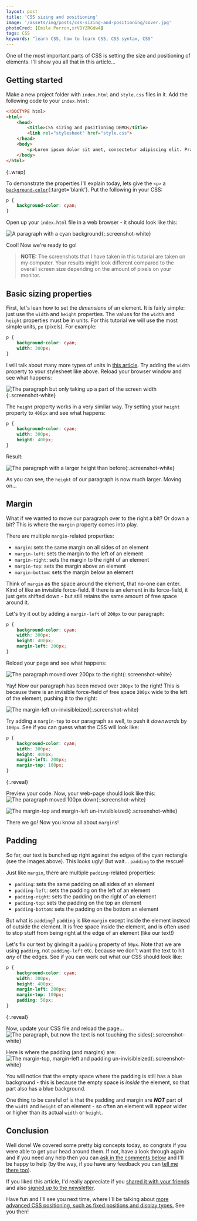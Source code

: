 ```yaml
---
layout: post
title: 'CSS sizing and positioning'
image: '/assets/img/posts/css-sizing-and-positioning/cover.jpg'
photoCred: [Émile Perron,xrVDYZRGdw4]
tags: CSS
keywords: "learn CSS, how to learn CSS, CSS syntax, CSS"
---
```

One of the most important parts of CSS is setting the size and positioning of elements. I'll show you all that in this article...

## Getting started
Make a new project folder with `index.html` and `style.css` files in it. Add the following code to your `index.html`:
```HTML
<!DOCTYPE html>
<html>
    <head>
        <title>CSS sizing and positioning DEMO</title>
        <link rel="stylesheet" href="style.css">
    </head>
    <body>
        <p>Lorem ipsum dolor sit amet, consectetur adipiscing elit. Praesent finibus fermentum mi vitae sollicitudin. Proin tempus enim nisl, eu rutrum ipsum venenatis sit amet. In non justo nec eros blandit mattis. Proin tempus ex lorem, id vulputate felis rhoncus facilisis. Aliquam quis pharetra metus.</p>
    </body>
</html>
```
{:.wrap}

To demonstrate the properties I'll explain today, lets give the `<p>` a [`background-color`][bg-color]{:target='blank'}. Put the following in your CSS:
```CSS
p {
    background-color: cyan;
}
```
Open up your `index.html` file in a web browser - it should look like this:

![A paragraph with a cyan background][initial-code]{:.screenshot-white}

Cool! Now we're ready to go!


> **NOTE:**
> The screenshots that I have taken in this tutorial are taken on my computer. Your results might look different compared to the overall screen size depending on the amount of pixels on your monitor.

## Basic sizing properties
First, let's lean how to set the *dimensions* of an element. It is fairly simple: just use the `width` and `height` properties. The values for the `width` and `height` properties must be in units. For this tutorial we will use the most simple units, `px` (pixels). For example:
```CSS
p {
    background-color: cyan;
    width: 300px;
}
```
I will talk about many more types of units in [this article][units]. Try adding the `width` property to your stylesheet like above. Reload your browser window and see what happens:

![The paragraph but only taking up a part of the screen width][width-img]{:.screenshot-white}

The `height` property works in a very similar way. Try setting your `height` property to `400px` and see what happens:
```CSS
p {
    background-color: cyan;
    width: 300px;
    height: 400px;
}
```
Result:

![The paragraph with a larger height than before][height-img]{:.screenshot-white}

As you can see, the `height` of our paragraph is now much larger. Moving on...

## Margin
What if we wanted to move our paragraph over to the right a bit? Or down a bit? This is where the `margin` property comes into play.

There are multiple `margin`-related properties:
- `margin`: sets the same margin on all sides of an element
- `margin-left`: sets the margin to the left of an element
- `margin-right`: sets the margin to the right of an element
- `margin-top`: sets the margin above an element
- `margin-bottom`: sets the margin below an element

Think of `margin` as the space around the element, that no-one can enter. Kind of like an invisible force-field. If there is an element in its force-field, it just gets shifted down - but still retains the same amount of free space around it.

Let's try it out by adding a `margin-left` of `200px` to our paragraph:
```CSS
p {
    background-color: cyan;
    width: 300px;
    height: 400px;
    margin-left: 200px;
}
```
Reload your page and see what happens:

![The paragraph moved over 200px to the right][margin-left-img]{:.screenshot-white}

Yay! Now our paragraph has been moved over `200px` to the right! This is because there is an invisible force-field of free space `200px` wide to the left of the element, pushing it to the right:

![The margin-left un-invisibleized][margin-left-force-field-img]{:.screenshot-white}

Try adding a `margin-top` to our paragraph as well, to push it *downwards* by `100px`. See if you can guess what the CSS will look like:
```CSS
p {
    background-color: cyan;
    width: 300px;
    height: 400px;
    margin-left: 200px;
    margin-top: 100px;
}
```
{:.reveal}

Preview your code. Now, your web-page should look like this:
![The paragraph moved 100px down][margin-top-img]{:.screenshot-white}

![The margin-top and margin-left un-invisibleized][margin-top-force-field-img]{:.screenshot-white}

There we go! Now you know all about `margin`s!

## Padding
So far, our text is bunched up right against the edges of the cyan rectangle (see the images above). This looks ugly! But wait... `padding` to the rescue!

Just like `margin`, there are multiple `padding`-related properties:
- `padding`: sets the same padding on all sides of an element
- `padding-left`: sets the padding on the left of an element
- `padding-right`: sets the padding on the right of an element
- `padding-top`: sets the padding on the top an element
- `padding-bottom`: sets the padding on the bottom an element

But what is `padding`? `padding` is like `margin` except inside the element instead of outside the element. It is free space inside the element, and is often used to stop stuff from being right at the edge of an element (like our text!)

Let's fix our text by giving it a `padding` property of `50px`. Note that we are using `padding`, not `padding-left` etc. because we don't want the text to hit *any* of the edges. See if you can work out what our CSS should look like:
```CSS
p {
    background-color: cyan;
    width: 300px;
    height: 400px;
    margin-left: 200px;
    margin-top: 100px;
    padding: 50px;
}
```
{:.reveal}

Now, update your CSS file and reload the page...
![The paragraph, but now the text is not touching the sides][padding-img]{:.screenshot-white}

Here is where the padding (and margins) are:
![The margin-top, margin-left and padding un-invisibleized][padding-force-field-img]{:.screenshot-white}

You will notice that the empty space where the padding is still has a blue background - this is because the empty space is *inside* the element, so that part also has a blue background.

One thing to be careful of is that the padding and margin are _**NOT**_ part of the `width` and `height` of an element - so often an element will appear wider or higher than its actual `width` or `height`.

## Conclusion
Well done! We covered some pretty big concepts today, so congrats if you were able to get your head around them. If not, have a look through again and if you need any help then you can [ask in the comments below][comments] and I'll be happy to help (by the way, if you have any feedback you can [tell me there too][comments]).

If you liked this article, I'd really appreciate if you [shared it with your friends][share] and also [signed up to the newsletter][newsletter].

Have fun and I'll see you next time, where I'll be talking about [more advanced CSS positioning, such as fixed positions and display types.][advanced-positioning] See you then!


[bg-color]: /basic-css-properties/#the-background-color-property
[units]: /css-units/
[advanced-positioning]: /css-position-property/

[initial-code]: /assets/img/posts/css-sizing-and-positioning/initial-code.png
[width-img]: /assets/img/posts/css-sizing-and-positioning/width.png
[height-img]: /assets/img/posts/css-sizing-and-positioning/height.png
[margin-left-img]: /assets/img/posts/css-sizing-and-positioning/margin-left.png
[margin-left-force-field-img]: /assets/img/posts/css-sizing-and-positioning/margin-left-force-field.png
[margin-top-img]: /assets/img/posts/css-sizing-and-positioning/margin-top.png
[margin-top-force-field-img]: /assets/img/posts/css-sizing-and-positioning/margin-top-force-field.png
[padding-img]: /assets/img/posts/css-sizing-and-positioning/padding.png
[padding-force-field-img]: /assets/img/posts/css-sizing-and-positioning/padding-force-field.png

[html]: /learn/html
[css]: /learn/css
[share]: {{site.share}}
[comments]: {{site.comments}}
[newsletter]: {{site.newsletter}}
